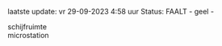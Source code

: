 laatste update: 
vr 29-09-2023  4:58   uur 
Status: FAALT - geel - 
<div class="service Y">schijfruimte</div><div class="service R">microstation</div>